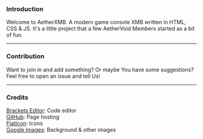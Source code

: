 ### Introduction
Welcome to AetherXMB. A modern game console XMB written in HTML, CSS & JS. It's a little project that a few AetherVoid Members started as a bit of fun.

---

### Contribution
Want to join in and add something? Or maybe You have some suggestions? Feel free to open an issue and tell Us!

---

### Credits
[Brackets Editor](https://brackets.io): Code editor  
[GitHub](https://github.com): Page hosting  
[FlatIcon](https://flaticon.com): Icons  
[Google Images](https://google.com): Background & other images  
